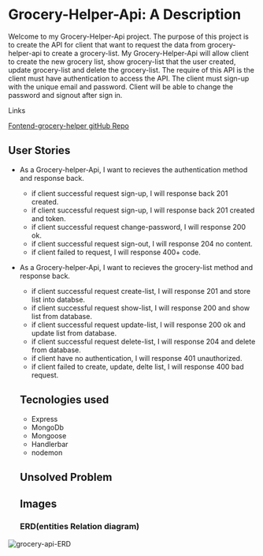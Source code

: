 # Grocery-Helper-Api: A Description

Welcome to my Grocery-Helper-Api project. The purpose of this project is to create the API for client that want to request the data from grocery-helper-api to create a grocery-list. My Grocery-Helper-Api will allow client to create the new grocery list, show grocery-list that the user created, update grocery-list and delete the grocery-list. The require of this API is the client must have authentication to access the API. The client must sign-up with the unique email and password. Client will be able to change the password and signout after sign in.

Links
<!-- need the web application link -->

[Fontend-grocery-helper gitHub Repo](https://github.com/Nuanjan/grocery-helper-client)

## User Stories
* As a Grocery-helper-Api, I want to recieves the authentication method and response back.
    - if client successful request sign-up, I will response back 201 created.
    - if client successful request sign-up, I will response back 201 created and token.
    - if client successful request change-password, I will response 200 ok.
    - if client successful request sign-out, I will response 204 no content.
    - if client failed to request, I will response 400+ code.

* As a Grocery-helper-Api, I want to recieves the grocery-list method and response back.
   - if client successful request create-list, I will response 201 and store list into databse.
   - if client successful request show-list, I will response 200 and show list from database.
   - if client successful request update-list, I will response 200 ok and update list from database.
   - if client successful request delete-list, I will response 204 and delete from database.
   - if client have no authentication, I will response 401 unauthorized.
   - if client failed to create, update, delte list, I will response 400 bad request.

   ## Tecnologies used

   * Express
   * MongoDb
   * Mongoose
   * Handlerbar
   * nodemon

   ## Unsolved Problem

   ## Images

   ### ERD(entities Relation diagram)

![grocery-api-ERD](https://i.imgur.com/ntYRNQm.png)
